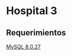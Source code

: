 # Hospital 3

## Requerimientos

[MySQL 8.0.27](https://downloads.mysql.com/archives/get/p/25/file/mysql-installer-web-community-8.0.27.1.msi)
